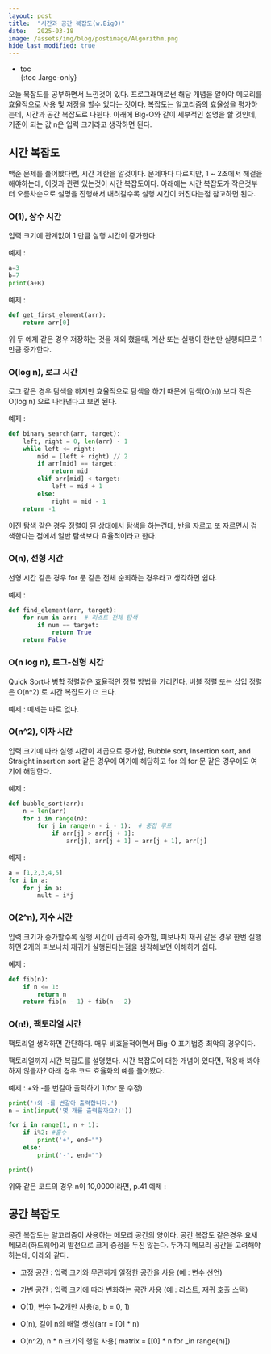 ```yaml
---
layout: post
title:  "시간과 공간 복잡도(w.BigO)"
date:   2025-03-18
image: /assets/img/blog/postimage/Algorithm.png
hide_last_modified: true
---
```


* toc  
{:toc .large-only}

오늘 복잡도를 공부하면서 느낀것이 있다. 프로그래머로썬 해당 개념을 알아야 메모리를 효율적으로 사용 및 저장을 할수 있다는 것이다. 복잡도는 알고리즘의 효율성을 평가하는데, 시간과 공간 복잡도로 나뉜다. 아래에 Big-O와 같이 세부적인 설명을 할 것인데, 기준이 되는 값 n은 입력 크기라고 생각하면 된다.

## 시간 복잡도

백준 문제를 풀어봤다면, 시간 제한을 알것이다. 문제마다 다르지만, 1 ~ 2초에서 해결을 해야하는데, 이것과 관련 있는것이 시간 복잡도이다.
아래에는 시간 복잡도가 작은것부터 오름차순으로 설명을 진행해서 내려갈수록 실행 시간이 커진다는점 참고하면 된다.

### O(1), 상수 시간

입력 크기에 관계없이 1 만큼 실행 시간이 증가한다.

예제 :
~~~python
a=3
b=7
print(a+B)
~~~
예제 :
~~~python
def get_first_element(arr):
    return arr[0]
~~~

위 두 예제 같은 경우 저장하는 것을 제외 했을때, 계산 또는 실행이 한번만 실행되므로 1만큼 증가한다.

### O(log n), 로그 시간

로그 같은 경우 탐색을 하지만 효율적으로 탐색을 하기 때문에 탐색(O(n)) 보다 작은 O(log n) 으로 나타낸다고 보면 된다.

예제 :
~~~python
def binary_search(arr, target):
    left, right = 0, len(arr) - 1
    while left <= right:
        mid = (left + right) // 2
        if arr[mid] == target:
            return mid
        elif arr[mid] < target:
            left = mid + 1
        else:
            right = mid - 1
    return -1
~~~
이진 탐색 같은 경우 정렬이 된 상태에서 탐색을 하는건데, 반을 자르고 또 자르면서 검색한다는 점에서 일반 탐색보다 효율적이라고 한다.

### O(n), 선형 시간

선형 시간 같은 경우 for 문 같은 전체 순회하는 경우라고 생각하면 쉽다.

예제 :
~~~python
def find_element(arr, target):
    for num in arr:  # 리스트 전체 탐색
        if num == target:
            return True
    return False
~~~
### O(n log n), 로그-선형 시간

Quick Sort나 병합 정렬같은 효율적인 정렬 방법을 가리킨다. 버블 정렬 또는 삽입 정렬은 O(n^2) 로 시간 복잡도가 더 크다.

예제 : 예제는 따로 없다.

### O(n^2), 이차 시간

입력 크기에 따라 실행 시간이 제곱으로 증가함, Bubble sort, Insertion sort, and Straight insertion sort 같은 경우에 여기에 해당하고 for 의 for 문 같은 경우에도 여기에 해당한다.

예제 :
~~~python
def bubble_sort(arr):
    n = len(arr)
    for i in range(n):
        for j in range(n - i - 1):  # 중첩 루프
            if arr[j] > arr[j + 1]:
                arr[j], arr[j + 1] = arr[j + 1], arr[j]
~~~
예제 :
~~~python
a = [1,2,3,4,5]
for i in a:
    for j in a:
        mult = i*j
~~~

### O(2^n), 지수 시간

입력 크기가 증가할수록 실행 시간이 급격히 증가함, 피보나치 재귀 같은 경우 한번 실행하면 2개의 피보나치 재귀가 실행된다는점을 생각해보면 이해하기 쉽다.

예제 :
~~~python
def fib(n):
    if n <= 1:
        return n
    return fib(n - 1) + fib(n - 2)
~~~

### O(n!), 팩토리얼 시간

팩토리얼 생각하면 간단하다. 매우 비효율적이면서 Big-O 표기법중 최악의 경우이다.

팩토리얼까지 시간 복잡도를 설명했다. 시간 복잡도에 대한 개념이 있다면, 적용해 봐야 하지 않을까? 아래 경우 코드 효율화의 예를 들어봤다.

예제 : +와 -를 번갈아 출력하기 1(for 문 수정)
~~~python
print('+와 -를 번갈아 출력합니다.')
n = int(input('몇 개를 출력할까요?:'))

for i in range(1, n + 1):
    if i%2: #홀수
        print('+', end="")
    else:
        print('-', end="")

print()
~~~

위와 같은 코드의 경우 n이 10,000이라면, p.41
예제 :


## 공간 복잡도

공간 복잡도는 알고리즘이 사용하는 메모리 공간의 양이다. 공간 복잡도 같은경우 요새 메모리(하드웨어)의 발전으로 크게 중점을 두진 않는다. 두가지 메모리 공간을 고려해야 하는데, 아래와 같다.
- 고정 공간 : 입력 크기와 무관하게 일정한 공간을 사용 (예 : 변수 선언)

- 가변 공간 : 입력 크기에 따라 변화하는 공간 사용 (예 : 리스트, 재귀 호출 스택)

- O(1), 변수 1~2개만 사용(a, b = 0, 1)

- O(n), 길이 n의 배열 생성(arr = [0] * n)

- O(n^2), n * n 크기의 행렬 사용( matrix = [[0] * n for _in range(n)])